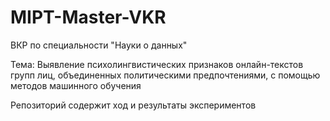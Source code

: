 # MIPT-Master-VKR

ВКР по специальности "Науки о данных"

Тема: Выявление психолингвистических признаков онлайн-текстов групп лиц, объединенных политическими предпочтениями, 
с помощью методов машинного обучения

Репозиторий содержит ход и результаты экспериментов
